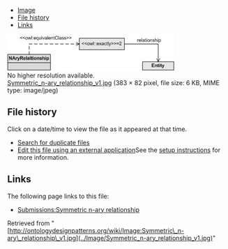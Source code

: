 * [Image](../Image/Symmetric_n-ary_relationship_v1.jpg#file)
* [File history](../Image/Symmetric_n-ary_relationship_v1.jpg#filehistory)
* [Links](../Image/Symmetric_n-ary_relationship_v1.jpg#filelinks)

[![Image:Symmetric n-ary relationship v1.jpg](../images/4/49/Symmetric_n-ary_relationship_v1.jpg)](../images/4/49/Symmetric_n-ary_relationship_v1.jpg)  
No higher resolution available.  
[Symmetric\_n-ary\_relationship\_v1.jpg](../images/4/49/Symmetric_n-ary_relationship_v1.jpg)‎ (383 × 82 pixel, file size: 6 KB, MIME type: image/jpeg)

## File history

Click on a date/time to view the file as it appeared at that time.



  
* [Search for duplicate files](http://ontologydesignpatterns.org/wiki/Special:FileDuplicateSearch/Symmetric_n-ary_relationship_v1.jpg "Special:FileDuplicateSearch/Symmetric n-ary relationship v1.jpg")
* [Edit this file using an external application](http://ontologydesignpatterns.org/wiki/index.php?title=Image:Symmetric_n-ary_relationship_v1.jpg&action=edit&externaledit=true&mode=file "Image:Symmetric n-ary relationship v1.jpg")See the [setup instructions](http://www.mediawiki.org/wiki/Manual:External_editors "http://www.mediawiki.org/wiki/Manual:External_editors") for more information.

## Links



The following page links to this file:


* [Submissions:Symmetric n-ary relationship](../Submissions/Symmetric_n-ary_relationship "Submissions:Symmetric n-ary relationship")


Retrieved from "[http://ontologydesignpatterns.org/wiki/Image:Symmetric\_n-ary\_relationship\_v1.jpg](../Image/Symmetric_n-ary_relationship_v1.jpg)"